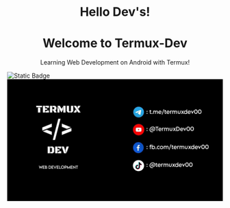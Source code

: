 <h1 align="center">Hello Dev's!</h1>
<h1 align="center">Welcome to Termux-Dev</h1>

<p align="center">Learning Web Development on Android with Termux!</p>

![Static Badge](https://img.shields.io/badge/Termux_Dev-black)
![banner](https://github.com/TermuxDev/TermuxDev/blob/main/img/cover.jpg)
